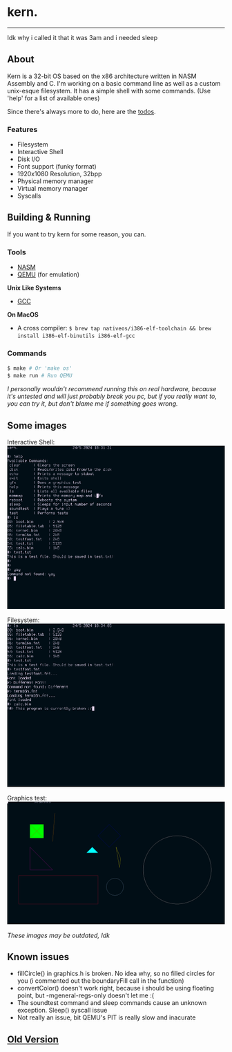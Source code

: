 # kern.
---

Idk why i called it that it was 3am and i needed sleep

## About
Kern is a 32-bit OS based on the x86 architecture written in NASM Assembly and C. 
I'm working on a basic command line as well as a custom unix-esque filesystem.
It has a simple shell with some commands. (Use 'help' for a list of available ones)

Since there's always more to do, here are the [todos](todo.txt).

### Features
- Filesystem
- Interactive Shell
- Disk I/O
- Font support (funky format)
- 1920x1080 Resolution, 32bpp
- Physical memory manager
- Virtual memory manager
- Syscalls

## Building & Running
If you want to try kern for some reason, you can.

### Tools
- [NASM](https://www.nasm.us/)
- [QEMU](https://www.qemu.org/) (for emulation)

**Unix Like Systems**
- [GCC](https://gcc.gnu.org/)

**On MacOS**
- A cross compiler: `$ brew tap nativeos/i386-elf-toolchain && brew install i386-elf-binutils i386-elf-gcc`

### Commands
```bash
$ make # Or 'make os'
$ make run # Run QEMU
```

_I personally wouldn't recommend running this on real hardware, because it's untested and will just probably break you pc, but if you really want to, you can try it, but don't blame me if something goes wrong._

## Some images

Interactive Shell: \
![Example shell output](other/shell.png)

Filesystem: \
![Ls command output and some file reading](other/filesystem.png)

Graphics test: \
![Some colorfull shapes :)](other/graphics.png)

_These images may be outdated, Idk_

## Known issues
- fillCircle() in graphics.h is broken. No idea why, so no filled circles for you (i commented out the boundaryFill call in the function)
- convertColor() doesn't work right, because i should be using floating point, but -mgeneral-regs-only doesn't let me :(
- The soundtest command and sleep commands cause an unknown exception. Sleep() syscall issue
- Not really an issue, bit QEMU's PIT is really slow and inacurate

## [Old Version](https://github.com/Tom-on64/old-kern)

